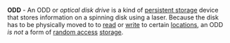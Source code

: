 **ODD** - An ODD or *optical disk drive* is a kind of [persistent storage](docs/Resources/Glossary/Persistent%20Storage.md) device that stores information on a spinning disk using a laser. Because the disk has to be physically moved to to [read](docs/Resources/Glossary/Read.md) or [write](docs/Resources/Glossary/Write.md) to certain [locations](docs/Resources/Glossary/Memory%20Address.md), an ODD *is not* a form of [random access](docs/Resources/Glossary/Random%20Access.md) [storage](docs/Resources/Glossary/Memory.md).